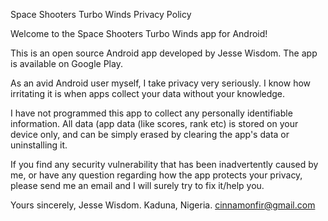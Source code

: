 Space Shooters Turbo Winds Privacy Policy
 
Welcome to the Space Shooters Turbo Winds app for Android!

This is an open source Android app developed by Jesse Wisdom. The app is available on Google Play.

As an avid Android user myself, I take privacy very seriously. I know how irritating it is when apps collect your data without your knowledge.

I have not programmed this app to collect any personally identifiable information. All data (app data (like scores, rank etc) is stored on your device only, and can be simply erased by clearing the app's data or uninstalling it.

If you find any security vulnerability that has been inadvertently caused by me, or have any question regarding how the app protects your privacy, please send me an email and I will surely try to fix it/help you.

Yours sincerely,
Jesse Wisdom.
Kaduna, Nigeria.
cinnamonfir@gmail.com
